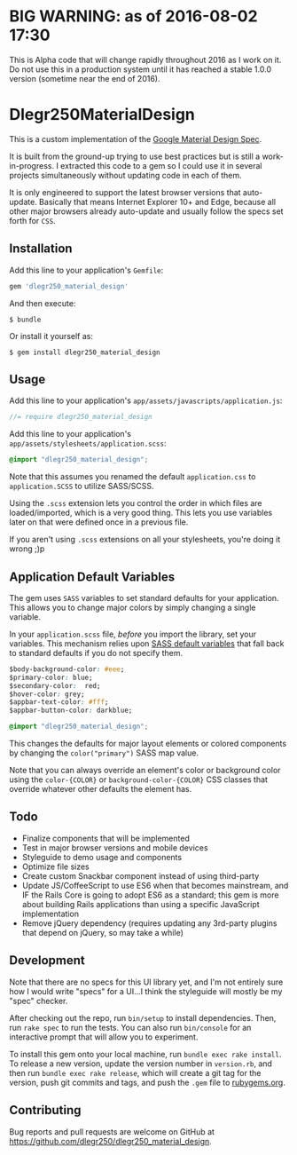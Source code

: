 # BIG WARNING: as of 2016-08-02 17:30

This is Alpha code that will change rapidly throughout 2016 as I work on it.  Do not use this in a production system until it has reached a stable 1.0.0 version (sometime near the end of 2016).

# Dlegr250MaterialDesign

This is a custom implementation of the [Google Material Design Spec](http://www.google.com/design/spec/material-design/introduction.html).

It is built from the ground-up trying to use best practices but is still a work-in-progress.  I extracted this code to a gem so I could use it in several projects simultaneously without updating code in each of them.

It is only engineered to support the latest browser versions that auto-update. Basically that means Internet Explorer 10+ and Edge, because all other major browsers already auto-update and usually follow the specs set forth for `CSS`.

## Installation

Add this line to your application's `Gemfile`:

```ruby
gem 'dlegr250_material_design'
```

And then execute:

    $ bundle

Or install it yourself as:

    $ gem install dlegr250_material_design

## Usage

Add this line to your application's `app/assets/javascripts/application.js`:

```js
//= require dlegr250_material_design
```

Add this line to your application's `app/assets/stylesheets/application.scss`:

```css
@import "dlegr250_material_design";
```

Note that this assumes you renamed the default `application.css` to `application.SCSS` to utilize SASS/SCSS.

Using the `.scss` extension lets you control the order in which files are loaded/imported, which is a very good thing. This lets you use variables later on that were defined once in a previous file.

If you aren't using `.scss` extensions on all your stylesheets, you're doing it wrong ;)p

## Application Default Variables

The gem uses `SASS` variables to set standard defaults for your application. This allows you to change major colors by simply changing a single variable.

In your `application.scss` file, *before* you import the library, set your variables. This mechanism relies upon [SASS default variables](http://sass-lang.com/documentation/file.SASS_REFERENCE.html#variable_defaults_) that fall back to standard defaults if you do not specify them.

```css
$body-background-color: #eee;
$primary-color: blue;
$secondary-color:  red;
$hover-color: grey;
$appbar-text-color: #fff;
$appbar-button-color: darkblue;

@import "dlegr250_material_design";
```

This changes the defaults for major layout elements or colored components by changing the `color("primary")` SASS map value.

Note that you can always override an element's color or background color using the `color-{COLOR}` or `background-color-{COLOR}` CSS classes that override whatever other defaults the element has.

## Todo

* Finalize components that will be implemented
* Test in major browser versions and mobile devices
* Styleguide to demo usage and components
* Optimize file sizes
* Create custom Snackbar component instead of using third-party
* Update JS/CoffeeScript to use ES6 when that becomes mainstream, and IF the Rails Core is going to adopt ES6 as a standard; this gem is more about building Rails applications than using a specific JavaScript implementation
* Remove jQuery dependency (requires updating any 3rd-party plugins that depend on jQuery, so may take a while)

## Development

Note that there are no specs for this UI library yet, and I'm
not entirely sure how I would write "specs" for a UI...I think the styleguide will mostly be my "spec" checker.

After checking out the repo, run `bin/setup` to install dependencies. Then, run `rake spec` to run the tests. You can also run `bin/console` for an interactive prompt that will allow you to experiment.

To install this gem onto your local machine, run `bundle exec rake install`. To release a new version, update the version number in `version.rb`, and then run `bundle exec rake release`, which will create a git tag for the version, push git commits and tags, and push the `.gem` file to [rubygems.org](https://rubygems.org).

## Contributing

Bug reports and pull requests are welcome on GitHub at https://github.com/dlegr250/dlegr250_material_design.

